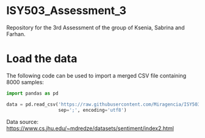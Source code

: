 # ISY503_Assessment_3
Repository for the 3rd Assessment of the group of Ksenia, Sabrina and Farhan.

# Load the data
The following code can be used to import a merged CSV file containing 8000 samples:

```python
import pandas as pd

data = pd.read_csv('https://raw.githubusercontent.com/Miragencia/ISY503_Assessment_3/main/merged_files/merged_review_files.csv',
                   sep=';', encoding='utf8')
```

Data source: https://www.cs.jhu.edu/~mdredze/datasets/sentiment/index2.html
